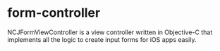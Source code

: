 form-controller
===============

NCJFormViewController is a view controller written in Objective-C that implements all the logic to create input forms for iOS apps easily.
